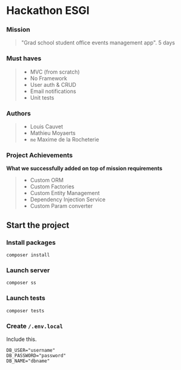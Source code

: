 # Hackathon ESGI

### Mission
> "Grad school student office events management app".
> 5 days

### Must haves
> - MVC (from scratch)
> - No Framework
> - User auth & CRUD
> - Email notifications
> - Unit tests

### Authors
> - Louis Cauvet
> - Mathieu Moyaerts
> - ``me`` Maxime de la Rocheterie

### Project Achievements 
**What we successfully added on top of mission requirements**
> - Custom ORM
> - Custom Factories
> - Custom Entity Management
> - Dependency Injection Service
> - Custom Param converter

## Start the project

### Install packages

```shell
composer install
```

### Launch server

```shell
composer ss
```

### Launch tests

```shell
composer tests
```

### Create ``/.env.local``

Include this.
```dotenv
DB_USER="username"
DB_PASSWORD="password"
DB_NAME="dbname"
```

